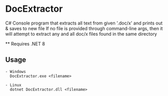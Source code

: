# DocExtractor
C# Console program that extracts all text from given '.doc/x' and prints out &amp; saves to new file
If no file is provided through command-line args, then it will attempt to extract any and all doc/x files found in the same directory

** Requires .NET 8

## Usage
```
- Windows
  DocExtractor.exe <filename>

- Linux
  dotnet DocExtractor.dll <filename>
```

